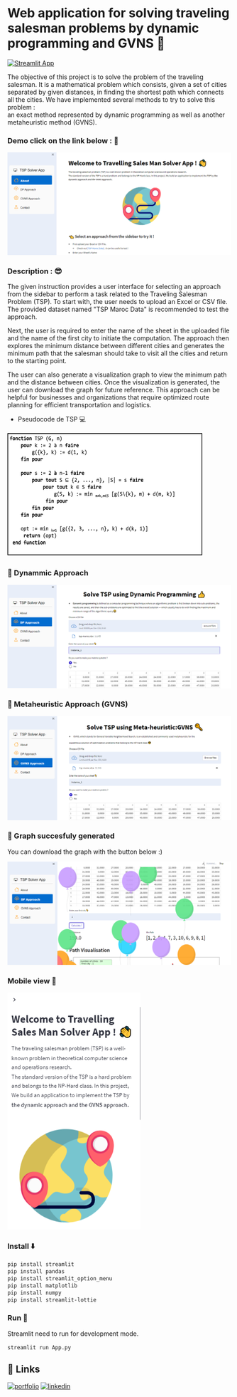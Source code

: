 # Web application for solving traveling salesman problems by dynamic programming and GVNS :penguin:
[![Streamlit App](https://static.streamlit.io/badges/streamlit_badge_black_white.svg)](https://boutainaelyaziji-tsp-project-app-cod2bj.streamlit.app/)


The objective of this project is to solve the problem of the traveling salesman. It is a
mathematical problem which consists, given a set of cities separated by given distances,
in finding the shortest path which connects all the cities.
We have implemented several methods to try to solve this problem :<br/> an exact method
represented by dynamic programming as well as another metaheuristic method (GVNS).

</p>

### Demo  __click on the link below__ : :100:
 
<div align="center" >

<a style href="https://boutainaelyaziji-tsp-project-app-cod2bj.streamlit.app/" >
<img  src="https://github.com/FatimaEzzahraElAyadi/TSP_Project/blob/master/imgs/HomePage.png" >
 
</a>

</div>

### Description : :sunglasses:
<p>
The given instruction provides a user interface for selecting an approach from the sidebar to perform a task related to the Traveling Salesman Problem (TSP). To start with, the user needs to upload an Excel or CSV file. The provided dataset named "TSP Maroc Data" is recommended to test the approach.
</p>
<p>
Next, the user is required to enter the name of the sheet in the uploaded file and the name of the first city to initiate the computation. The approach then explores the minimum distance between different cities and generates the minimum path that the salesman should take to visit all the cities and return to the starting point.
</p>
<p>
The user can also generate a visualization graph to view the minimum path and the distance between cities. Once the visualization is generated, the user can download the graph for future reference. This approach can be helpful for businesses and organizations that require optimized route planning for efficient transportation and logistics.

- Pseudocode de TSP :computer:

<img  src="https://github.com/FatimaEzzahraElAyadi/TSP_Project/blob/master/imgs/pseudo_code.png" >

### :full_moon_with_face: Dynammic Approach 
<img  src="https://github.com/FatimaEzzahraElAyadi/TSP_Project/blob/master/imgs/DP.png" >

### :new_moon_with_face: Metaheuristic Approach (GVNS)
<img  src="https://github.com/FatimaEzzahraElAyadi/TSP_Project/blob/master/imgs/GVNS.png" >

 ### :balloon: Graph succesfuly generated 
 You can download the graph with the button below :) 
 
 <img  src="https://github.com/FatimaEzzahraElAyadi/TSP_Project/blob/master/imgs/Graph_succes.png" >
 
### Mobile view :vibration_mode:
<img  src="https://github.com/FatimaEzzahraElAyadi/TSP_Project/blob/master/imgs/mobile.png" >

### Install :arrow_down:

```shell script
pip install streamlit
pip install pandas 
pip install streamlit_option_menu
pip install matplotlib
pip install numpy
pip install streamlit-lottie

```

### Run :running:

Streamlit need to run for development mode.

```shell script
streamlit run App.py
```


## 🔗 Links
[![portfolio](https://img.shields.io/badge/my_portfolio-000?style=for-the-badge&logo=ko-fi&logoColor=white)](https://github.com/FatimaEzzahraElAyadi/)
[![linkedin](https://img.shields.io/badge/linkedin-0A66C2?style=for-the-badge&logo=linkedin&logoColor=white)]([https://www.linkedin.com/in/ismail-harik-241b371b9](https://www.linkedin.com/in/fatima-ezzahra-el-ayadi-977bb5196/))
